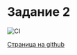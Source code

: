 # Задание 2

![CI](https://github.com/satriks/ahj_dnd_task2/actions/workflows/web.yml/badge.svg)


<a href=https://satriks.github.io/agj_dnd_task2 target=”_blank”>Страница на github</a>
